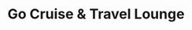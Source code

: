 ---
title: "Go Cruise & Travel Lounge"
url: /grimsby/go-cruise-und-travel-lounge/
shop: Reisebüro
---